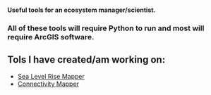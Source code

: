 #### Useful tools for an ecosystem manager/scientist.
### All of these tools will require Python to run and most will require ArcGIS software.

## Tols I have created/am working on:
- [Sea Level Rise Mapper]()
- [Connectivity Mapper]()
